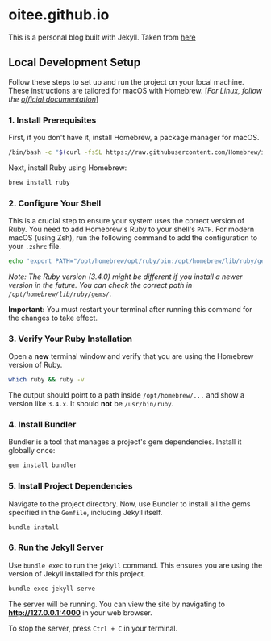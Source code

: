 # oitee.github.io

This is a personal blog built with Jekyll. Taken from [here](https://github.com/sharu725/hagura)

## Local Development Setup

Follow these steps to set up and run the project on your local machine. These instructions are tailored for macOS with Homebrew. [_For Linux, follow the [official documentation](https://jekyllrb.com/docs/)_]

### 1. Install Prerequisites

First, if you don't have it, install Homebrew, a package manager for macOS.

```bash
/bin/bash -c "$(curl -fsSL https://raw.githubusercontent.com/Homebrew/install/HEAD/install.sh)"
```

Next, install Ruby using Homebrew:

```bash
brew install ruby
```

### 2. Configure Your Shell

This is a crucial step to ensure your system uses the correct version of Ruby. You need to add Homebrew's Ruby to your shell's `PATH`. For modern macOS (using Zsh), run the following command to add the configuration to your `.zshrc` file.

```bash
echo 'export PATH="/opt/homebrew/opt/ruby/bin:/opt/homebrew/lib/ruby/gems/3.4.0/bin:$PATH"' >> ~/.zshrc
```
*Note: The Ruby version (3.4.0) might be different if you install a newer version in the future. You can check the correct path in `/opt/homebrew/lib/ruby/gems/`.*

**Important:** You must restart your terminal after running this command for the changes to take effect.

### 3. Verify Your Ruby Installation

Open a **new** terminal window and verify that you are using the Homebrew version of Ruby.

```bash
which ruby && ruby -v
```

The output should point to a path inside `/opt/homebrew/...` and show a version like `3.4.x`. It should **not** be `/usr/bin/ruby`.

### 4. Install Bundler

Bundler is a tool that manages a project's gem dependencies. Install it globally once:

```bash
gem install bundler
```

### 5. Install Project Dependencies

Navigate to the project directory. Now, use Bundler to install all the gems specified in the `Gemfile`, including Jekyll itself.

```bash
bundle install
```

### 6. Run the Jekyll Server

Use `bundle exec` to run the `jekyll` command. This ensures you are using the version of Jekyll installed for this project.

```bash
bundle exec jekyll serve
```

The server will be running. You can view the site by navigating to **http://127.0.0.1:4000** in your web browser.

To stop the server, press `Ctrl + C` in your terminal.
